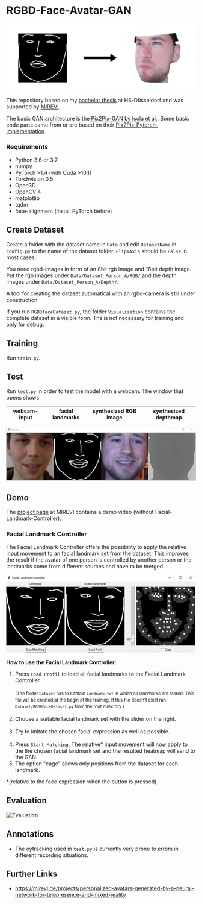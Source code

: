 # RGBD-Face-Avatar-GAN

![Overview](Docu/Images/Overview.png)

This repository based on my [bachelor thesis](Docu/Bachelorarbeit_Alexander_Pech_736825.pdf) at HS-Düsseldorf and was supported by [MIREVI](https://mirevi.de). 

The basic GAN architecture is the [Pix2Pix-GAN by Isola et al.](https://phillipi.github.io/pix2pix/). 
Some basic code parts came from or are based on their [Pix2Pix-Pytorch-implementation](https://github.com/junyanz/pytorch-CycleGAN-and-pix2pix).

### Requirements

- Python 3.6 or 3.7 
- numpy
- PyTorch >1.4 (with Cuda >10.1)
- Torchvision 0.5
- Open3D
- OpenCV 4
- matplotlib
- tqdm
- face-alignment (install PyTorch before)


## Create Dataset

Create a folder with the dataset name in `Data` and edit `DatasetName` in `config.py` to the name of the dataset folder.
`FlipYAxis` should be `False` in most cases.

You need rgbd-images in form of an 8bit rgb image and 16bit depth image. 
Put the rgb images under `Data/Dataset_Person_A/RGB/` and the depth images under `Data/Dataset_Person_A/Depth/`.

A tool for creating the dataset automatical with an rgbd-camera is still under construction.

If you run `RGBDfaceDataset.py`, the folder `Visualization` contains the complete dataset in a visible form. 
Ths is not necessary for training and only for debug.

## Training

Run `train.py`.

## Test

Run `test.py` in order to test the model with a webcam. The window that opens shows: 

| webcam-input | facial landmarks | synthesized RGB image | synthesized depthmap |
|---|---|---|---|

![RGBD-Face-Avatar-GAN](Docu/Images/RGBD-Face-Avatar-GAN.png)

## Demo

The [project page](https://mirevi.de/projects/personalized-avatars-generated-by-a-neural-network-for-telepresence-and-mixed-reality) at MIREVI contains a demo video
(without Facial-Landmark-Controller).

### Facial Landmark Controller

The Facial Landmark Controller offers the possibility to apply the relative input movement to an 
facial landmark set from the dataset. This improves the result if the avatar of one person is 
controlled by another person or the landmarks come from different sources and have to be merged. 

![FacialLandmarkControllerImage](Docu/Images/FacialLandmarkController.png)

**How to use the Facial Landmark Controller:**
1. Press `Load Profil` to load all facial landmarks to the Facial Landmark Controller. <br/><br/><small>(The folder 
`Dataset` has to contain `Landmark.txt` in which all landmarks are stored. This file will be 
created at the begin of the training. If this file doesn't exist run `Dataset/RGBDFaceDataset.py` 
from the root directory.)</small><br/><br/>
2. Choose a suitable facial landmark set with the slider on the right. <br/><br/>
3. Try to imitate the chosen facial expression as well as possible.<br/><br/>
4. Press `Start Matching`. The relative* input movement will now apply to the the chosen facial 
landmark set and the resulted heatmap will send to the GAN.
5. The option "cage" allows only positions from the dataset for each landmark.   

*(relative to the face expression when the button is pressed)

## Evaluation

![Evaluation](https://nextcloud.mirevi.medien.hs-duesseldorf.de/s/zMBigPZbwKWmZ5D/preview)

## Annotations

- The eytracking used in `test.py` is currently very prone to errors in different recording situations.

## Further Links

- https://mirevi.de/projects/personalized-avatars-generated-by-a-neural-network-for-telepresence-and-mixed-reality
